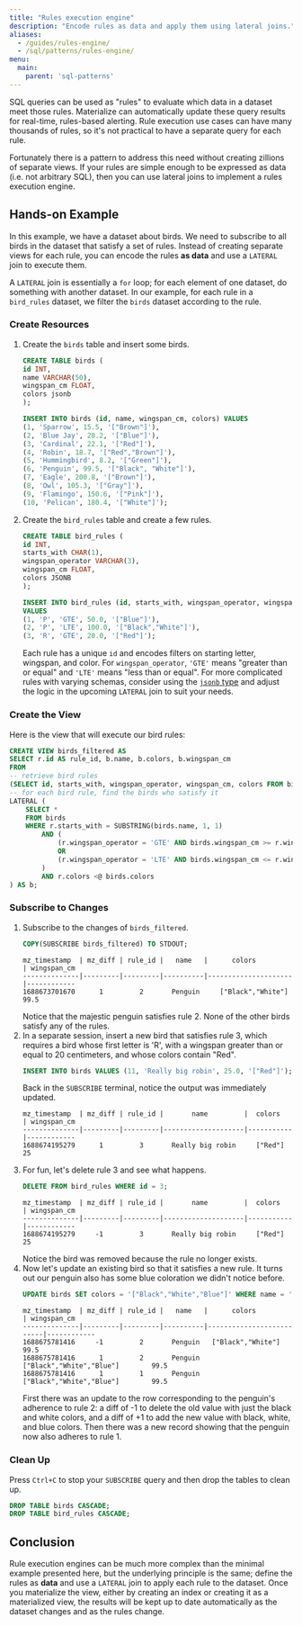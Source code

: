 ```yaml
---
title: "Rules execution engine"
description: "Encode rules as data and apply them using lateral joins."
aliases:
  - /guides/rules-engine/
  - /sql/patterns/rules-engine/
menu:
  main:
    parent: 'sql-patterns'
---
```


SQL queries can be used as "rules" to evaluate which data in a dataset meet those rules.
Materialize can automatically update these query results for real-time, rules-based alerting.
Rule execution use cases can have many thousands of rules, so it's not practical to have a separate query for each rule.

Fortunately there is a pattern to address this need without creating zillions of separate views.
If your rules are simple enough to be expressed as data (i.e. not arbitrary SQL), then you can use lateral joins to implement a rules execution engine.

## Hands-on Example

In this example, we have a dataset about birds. We need to subscribe to all birds in the dataset that satisfy a set of rules.
Instead of creating separate views for each rule, you can encode the rules **as data** and use a `LATERAL` join to execute them.

A `LATERAL` join is essentially a `for` loop; for each element of one dataset, do something with another dataset.
In our example, for each rule in a `bird_rules` dataset, we filter the `birds` dataset according to the rule.

### Create Resources

1. Create the `birds` table and insert some birds.
    ```sql
    CREATE TABLE birds (
    id INT,
    name VARCHAR(50),
    wingspan_cm FLOAT,
    colors jsonb
    );

    INSERT INTO birds (id, name, wingspan_cm, colors) VALUES
    (1, 'Sparrow', 15.5, '["Brown"]'),
    (2, 'Blue Jay', 20.2, '["Blue"]'),
    (3, 'Cardinal', 22.1, '["Red"]'),
    (4, 'Robin', 18.7, '["Red","Brown"]'),
    (5, 'Hummingbird', 8.2, '["Green"]'),
    (6, 'Penguin', 99.5, '["Black", "White"]'),
    (7, 'Eagle', 200.8, '["Brown"]'),
    (8, 'Owl', 105.3, '["Gray"]'),
    (9, 'Flamingo', 150.6, '["Pink"]'),
    (10, 'Pelican', 180.4, '["White"]');
    ```
1. Create the `bird_rules` table and create a few rules.
    ```sql
    CREATE TABLE bird_rules (
    id INT,
    starts_with CHAR(1),
    wingspan_operator VARCHAR(3),
    wingspan_cm FLOAT,
    colors JSONB
    );

    INSERT INTO bird_rules (id, starts_with, wingspan_operator, wingspan_cm, colors)
    VALUES
    (1, 'P', 'GTE', 50.0, '["Blue"]'),
    (2, 'P', 'LTE', 100.0, '["Black","White"]'),
    (3, 'R', 'GTE', 20.0, '["Red"]');
    ```
    Each rule has a unique `id` and encodes filters on starting letter, wingspan, and color. For `wingspan_operator`, `'GTE'` means "greater than or equal" and `'LTE'` means "less than or equal". For more complicated rules with varying schemas, consider using the [`jsonb` type](/sql/types/jsonb) and adjust the logic in the upcoming `LATERAL` join to suit your needs.

### Create the View

Here is the view that will execute our bird rules:

```sql
CREATE VIEW birds_filtered AS
SELECT r.id AS rule_id, b.name, b.colors, b.wingspan_cm
FROM
-- retrieve bird rules
(SELECT id, starts_with, wingspan_operator, wingspan_cm, colors FROM bird_rules) r,
-- for each bird rule, find the birds who satisfy it
LATERAL (
    SELECT *
    FROM birds
    WHERE r.starts_with = SUBSTRING(birds.name, 1, 1)
        AND (
            (r.wingspan_operator = 'GTE' AND birds.wingspan_cm >= r.wingspan_cm)
            OR
            (r.wingspan_operator = 'LTE' AND birds.wingspan_cm <= r.wingspan_cm)
        )
        AND r.colors <@ birds.colors
) AS b;
```

### Subscribe to Changes

1. Subscribe to the changes of `birds_filtered`.
    ```sql
    COPY(SUBSCRIBE birds_filtered) TO STDOUT;
    ```
    ```nofmt
    mz_timestamp  | mz_diff | rule_id |   name   |      colors         | wingspan_cm
    --------------|---------|---------|----------|---------------------|------------
    1688673701670      1         2       Penguin     ["Black","White"]       99.5
    ```
    Notice that the majestic penguin satisfies rule 2. None of the other birds satisfy any of the rules.
1. In a separate session, insert a new bird that satisfies rule 3, which requires a bird whose first letter is 'R', with a wingspan greater than or equal to 20 centimeters, and whose colors contain "Red".
    ```sql
    INSERT INTO birds VALUES (11, 'Really big robin', 25.0, '["Red"]');
    ```
    Back in the `SUBSCRIBE` terminal, notice the output was immediately updated.
    ```nofmt
    mz_timestamp  | mz_diff | rule_id |       name         |  colors   | wingspan_cm
    --------------|---------|---------|--------------------|-----------|------------
    1688674195279      1         3       Really big robin     ["Red"]        25
    ```
1. For fun, let's delete rule 3 and see what happens.
    ```sql
    DELETE FROM bird_rules WHERE id = 3;
    ```
    ```nofmt
    mz_timestamp  | mz_diff | rule_id |       name         |  colors   | wingspan_cm
    --------------|---------|---------|--------------------|-----------|------------
    1688674195279     -1         3       Really big robin     ["Red"]        25
    ```
    Notice the bird was removed because the rule no longer exists.
1. Now let's update an existing bird so that it satisfies a new rule. It turns out our penguin also has some blue coloration we didn't notice before.
    ```sql
    UPDATE birds SET colors = '["Black","White","Blue"]' WHERE name = 'Penguin';
    ```
    ```nofmt
    mz_timestamp  | mz_diff | rule_id |   name   |      colors              | wingspan_cm
    --------------|---------|---------|----------|--------------------------|------------
    1688675781416     -1         2       Penguin   ["Black","White"]               99.5
    1688675781416      1         2       Penguin   ["Black","White","Blue"]        99.5
    1688675781416      1         1       Penguin   ["Black","White","Blue"]        99.5
    ```
    First there was an update to the row corresponding to the penguin's adherence to rule 2: a diff of -1 to delete the old value with just the black and white colors, and a diff of +1 to add the new value with black, white, and blue colors. Then there was a new record showing that the penguin now also adheres to rule 1.

### Clean Up

Press `Ctrl+C` to stop your `SUBSCRIBE` query and then drop the tables to clean up.

```sql
DROP TABLE birds CASCADE;
DROP TABLE bird_rules CASCADE;
```

## Conclusion

Rule execution engines can be much more complex than the minimal example presented here, but the underlying principle is the same; define the rules as **data** and use a `LATERAL` join to apply each rule to the dataset. Once you materialize the view, either by creating an index or creating it as a materialized view, the results will be kept up to date automatically as the dataset changes and as the rules change.
